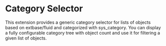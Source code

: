 Category Selector
==================

This extension provides a generic category selector for lists of objects based on extbase/fluid and categorized with sys_category.
You can display a fully configurable category tree with object count and use it for filtering a given list of objects.